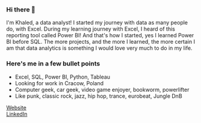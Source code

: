### Hi there 👋

I'm Khaled, a data analyst!
I started my journey with data as many people do, with Excel. During my learning journey with Excel, I heard of this reporting tool called Power BI! And that's how I started, yes I learned Power BI before SQL. The more projects, and the more I learned, the more certain I am that data analytics is something I would love very much to do in my life.

### Here's me in a few bullet points
- Excel, SQL, Power BI, Python, Tableau
- Looking for work in Cracow, Poland
- Computer geek, car geek, video game enjoyer, bookworm, powerlifter
- Like punk, classic rock, jazz, hip hop, trance, eurobeat, Jungle DnB

[Website](khaled-mehizel.netlify.app) <br>
[LinkedIn](linkedin.com/in/khaled-mehizel)
  
<!--
**khaled-mehizel/khaled-mehizel** is a ✨ _special_ ✨ repository because its `README.md` (this file) appears on your GitHub profile.

Here are some ideas to get you started:

- 🔭 I’m currently working on ...
- 🌱 I’m currently learning ...
- 👯 I’m looking to collaborate on ...
- 🤔 I’m looking for help with ...
- 💬 Ask me about ...
- 📫 How to reach me: ...
- 😄 Pronouns: ...
- ⚡ Fun fact: ...
-->

